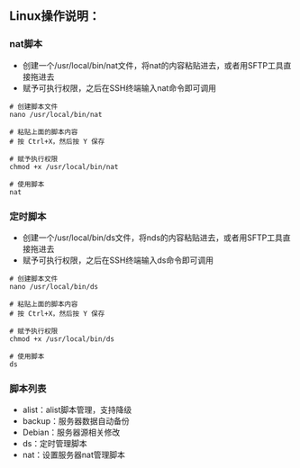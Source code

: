 ## Linux操作说明：

### nat脚本
- 创建一个/usr/local/bin/nat文件，将nat的内容粘贴进去，或者用SFTP工具直接拖进去
- 赋予可执行权限，之后在SSH终端输入nat命令即可调用
```
# 创建脚本文件
nano /usr/local/bin/nat

# 粘贴上面的脚本内容
# 按 Ctrl+X，然后按 Y 保存

# 赋予执行权限
chmod +x /usr/local/bin/nat

# 使用脚本
nat
```

### 定时脚本
- 创建一个/usr/local/bin/ds文件，将nds的内容粘贴进去，或者用SFTP工具直接拖进去
- 赋予可执行权限，之后在SSH终端输入ds命令即可调用
```
# 创建脚本文件
nano /usr/local/bin/ds

# 粘贴上面的脚本内容
# 按 Ctrl+X，然后按 Y 保存

# 赋予执行权限
chmod +x /usr/local/bin/ds

# 使用脚本
ds
```
### 脚本列表
- alist：alist脚本管理，支持降级
- backup：服务器数据自动备份
- Debian：服务器源相关修改
- ds：定时管理脚本
- nat：设置服务器nat管理脚本